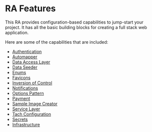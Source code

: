 # RA Features

This RA provides configuration-based capabilities to jump-start your project. It has all the basic building blocks for creating a full stack web application.

Here are some of the capabilities that are included:

- [Authentication](/docs/authentication.md)
- [Automapper](/docs/automapper.md)
- [Data Access Layer](/docs/data_access_layer.md)
- [Data Seeder](/docs/seeder.md)
- [Enums](/docs/enums.md)
- [Favicons](/docs/favicon.md)
- [Inversion of Control](/docs/inversion_of_control.md)
- [Notifications](/docs/notifications.md)
- [Options Pattern](/docs/options_pattern.md)
- [Payment](/docs/payment.md)
- [Sample Image Creator](/docs/sample_image_creator.md)
- [Service Layer](/docs/service_layer.md)
- [Tach Configuration](/docs/tach_configuration.md)
- [Secrets](/docs/secrets.md)
- [Infrastructure](/docs/infrastructure.md)
